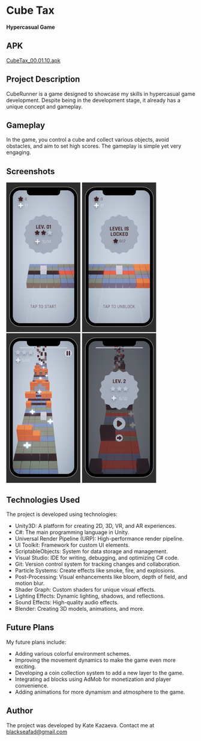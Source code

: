 # Cube Tax
**Hypercasual Game**

## APK
[CubeTax_00.01.10.apk](https://github.com/KateAlt/PresentationResources/blob/main/APK/CubeRunner_01.00.50)

## Project Description
CubeRunner is a game designed to showcase my skills in hypercasual game development. Despite being in the development stage, it already has a unique concept and gameplay.

## Gameplay
In the game, you control a cube and collect various objects, avoid obstacles, and aim to set high scores. The gameplay is simple yet very engaging.

## Screenshots
![Користувацький інтерфейс](https://github.com/KateAlt/PresentationResources/blob/main/Image/image%201.png?raw=true)
![Користувацький інтерфейс](https://github.com/KateAlt/PresentationResources/blob/main/Image/image%202.png?raw=true)
![Геймплей](https://github.com/KateAlt/PresentationResources/blob/main/Image/image%203.png?raw=true)
![Користувацький інтерфейс](https://github.com/KateAlt/PresentationResources/blob/main/Image/image%204.png?raw=true)

## Technologies Used
The project is developed using technologies:

- Unity3D: A platform for creating 2D, 3D, VR, and AR experiences.
- C#: The main programming language in Unity.
- Universal Render Pipeline (URP): High-performance render pipeline.
- UI Toolkit: Framework for custom UI elements.
- ScriptableObjects: System for data storage and management.
- Visual Studio: IDE for writing, debugging, and optimizing C# code.
- Git: Version control system for tracking changes and collaboration.
- Particle Systems: Create effects like smoke, fire, and explosions.
- Post-Processing: Visual enhancements like bloom, depth of field, and motion blur.
- Shader Graph: Custom shaders for unique visual effects.
- Lighting Effects: Dynamic lighting, shadows, and reflections.
- Sound Effects: High-quality audio effects.
- Blender: Creating 3D models, animations, and more.

## Future Plans
My future plans include:
- Adding various colorful environment schemes.
- Improving the movement dynamics to make the game even more exciting.
- Developing a coin collection system to add a new layer to the game.
- Integrating ad blocks using AdMob for monetization and player convenience.
- Adding animations for more dynamism and atmosphere to the game.


## Author
The project was developed by Kate Kazaeva.
Contact me at blackseafad@gmail.com

